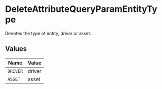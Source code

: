 # DeleteAttributeQueryParamEntityType

Denotes the type of entity, driver or asset.


## Values

| Name     | Value    |
| -------- | -------- |
| `DRIVER` | driver   |
| `ASSET`  | asset    |